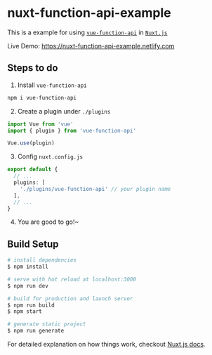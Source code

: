 # nuxt-function-api-example

This is a example for using [`vue-function-api`](https://github.com/liximomo/vue-function-api) in [`Nuxt.js`](https://nuxtjs.org/)

Live Demo: <https://nuxt-function-api-example.netlify.com>

## Steps to do
1. Install `vue-function-api`

```bash
npm i vue-function-api
```

2. Create a plugin under `./plugins`

```ts
import Vue from 'vue'
import { plugin } from 'vue-function-api'

Vue.use(plugin)
```

3. Config `nuxt.config.js`

```ts
export default {
  // ...
  plugins: [
    './plugins/vue-function-api' // your plugin name
  ],
  // ...
}
```

4. You are good to go!~

## Build Setup

``` bash
# install dependencies
$ npm install

# serve with hot reload at localhost:3000
$ npm run dev

# build for production and launch server
$ npm run build
$ npm start

# generate static project
$ npm run generate
```

For detailed explanation on how things work, checkout [Nuxt.js docs](https://nuxtjs.org).

